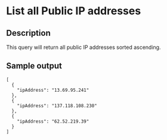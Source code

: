 # List all Public IP addresses

## Description
This query will return all public IP addresses sorted ascending.

## Sample output
```
[
  {
    "ipAddress": "13.69.95.241"
  },
  {
    "ipAddress": "137.118.108.230"
  },
  {
    "ipAddress": "62.52.219.39"
  }
]
```